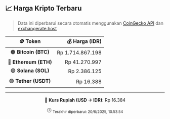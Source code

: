 

<!-- HARGA_KRIPTO -->
## 📈 Harga Kripto Terbaru

> Data ini diperbarui secara otomatis menggunakan [CoinGecko API](https://www.coingecko.com/) dan [exchangerate.host](https://exchangerate.host/)

<div align="center">

| 🪙 Token | 💰 Harga (IDR) |
|:------:|---------------:|
| 🟠 **Bitcoin (BTC)**   | Rp 1.714.867.198 |
| 🔵 **Ethereum (ETH)**  | Rp 41.270.997 |
| 🟣 **Solana (SOL)**    | Rp 2.386.125 |
| 🟢 **Tether (USDT)**   | Rp 16.388 |

---

💱 **Kurs Rupiah (USD → IDR)**: Rp 16.384

🕒 <sub>Terakhir diperbarui: 20/6/2025, 10.53.54</sub>

</div>
<!-- /HARGA_KRIPTO -->